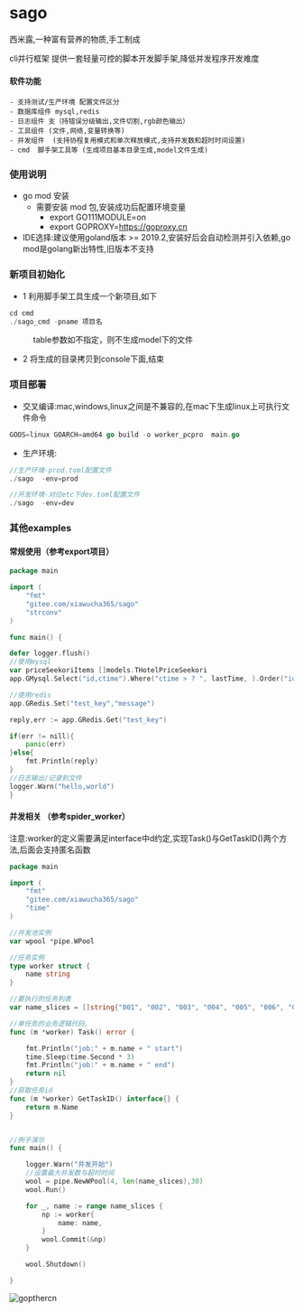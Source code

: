 # sago

西米露,一种富有营养的物质,手工制成

cli并行框架
提供一套轻量可控的脚本开发脚手架,降低并发程序开发难度
#### 软件功能
    - 支持测试/生产环境 配置文件区分
    - 数据库组件 mysql,redis
    - 日志组件 支（持错误分级输出,文件切割,rgb颜色输出）
    - 工具组件 (文件,网络,变量转换等)
    - 并发组件  (支持协程复用模式和单次释放模式,支持并发数和超时时间设置)
    - cmd  脚手架工具等 (生成项目基本目录生成,model文件生成)
 

### 使用说明
- go mod 安装
    - 需要安装 mod 包,安装成功后配置环境变量  
        - export GO111MODULE=on 
        - export GOPROXY=https://goproxy.cn
- IDE选择:建议使用goland版本 >= 2019.2,安装好后会自动检测并引入依赖,go mod是golang新出特性,旧版本不支持



### 新项目初始化
- 1 利用脚手架工具生成一个新项目,如下
```go
cd cmd
./sago_cmd -pname 项目名 
```
&emsp;&emsp;&emsp;table参数如不指定，则不生成model下的文件
- 2 将生成的目录拷贝到console下面,结束

###  项目部署
- 交叉编译:mac,windows,linux之间是不兼容的,在mac下生成linux上可执行文件命令
```go
GOOS=linux GOARCH=amd64 go build -o worker_pcpro  main.go
```
- 生产环境:
```go
//生产环境-prod.toml配置文件
./sago  -env=prod

//开发环境-对应etc下dev.toml配置文件
./sago  -env=dev
```


### 其他examples
####  常规使用（参考export项目）
```go
package main

import (
	"fmt"
	"gitee.com/xiawucha365/sago"
	"strconv"
)

func main() {

defer logger.flush()
//使用mysql 
var priceSeekoriItems []models.THotelPriceSeekori
app.GMysql.Select("id,ctime").Where("ctime > ? ", lastTime, ).Order("id asc ").Find(&priceSeekoriItems)

//使用redis
app.GRedis.Set("test_key","message")

reply,err := app.GRedis.Get("test_key")

if(err != nill){
    panic(err)
}else{
    fmt.Println(reply)
}
//日志输出/记录到文件
logger.Warn("hello,world")
}
```

####  并发相关 （参考spider_worker）
注意:worker的定义需要满足interface中d约定,实现Task()与GetTaskID()两个方法,后面会支持匿名函数

```go
package main

import (
	"fmt"
	"gitee.com/xiawucha365/sago"
	"time"
)

//并发池实例
var wpool *pipe.WPool

//任务实例
type worker struct {
	name string
}

//要执行的任务列表
var name_slices = []string{"001", "002", "003", "004", "005", "006", "007", "008", "009"}

//单任务的业务逻辑代码,
func (m *worker) Task() error {

	fmt.Println("job:" + m.name + " start")
	time.Sleep(time.Second * 3)
	fmt.Println("job:" + m.name + " end")
	return nil
}
//获取任务id
func (m *worker) GetTaskID() interface{} {
	return m.Name
}


//例子演示
func main() {

	logger.Warn("并发开始")
    //设置最大并发数与超时时间
	wool = pipe.NewWPool(4, len(name_slices),30)
	wool.Run()

	for _, name := range name_slices {
		np := worker{
			name: name,
		}
		wool.Commit(&np)
	}

	wool.Shutdown()

}


```

![gopthercn](https://gitlab.mfwdev.com/WebDev/hotel/uploads/23836c8a5c7695fc860d976cde8f7f79/gopthercn.png?~/w/150)